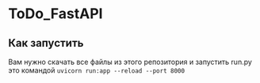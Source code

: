 # ToDo_FastAPI
## Как запустить
Вам нужно скачать все файлы из этого репозитория и запустить run.py это командой ```uvicorn run:app --reload --port 8000```
